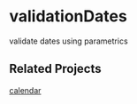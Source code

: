 # validationDates
validate dates using parametrics
## Related Projects

[calendar](https://github.com/ItsaMeTuni/calendar-server)